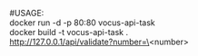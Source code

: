 #USAGE:  
docker run -d -p 80:80 vocus-api-task  
docker build -t vocus-api-task .  
http://127.0.0.1/api/validate?number=\<number\>
